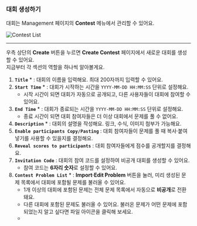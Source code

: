 ### 대회 생성하기 ###

대회는 Management 페이지의 **Contest** 메뉴에서 관리할 수 있어요. 

![Contest List](https://github.com/user-attachments/assets/02f3fff2-e969-4d42-91ab-92675343457f)

---

우측 상단의 **Create** 버튼을 누르면 **Create Contest** 페이지에서 새로운 대회를 생성할 수 있어요.   
지금부터 각 섹션의 역할을 하나씩 알아볼게요.   

1. **`Title`** * : 대회의 이름을 입력해요. 최대 200자까지 입력할 수 있어요.
2. **`Start Time`** * : 대회가 시작하는 시간을 `YYYY-MM-DD HH:MM:SS` 단위로 설정해요.
   - 시작 시간이 되면 대회가 자동으로 공개되고, 다른 사용자들이 대회에 참여할 수 있어요.
4. **`End Time`** * : 대회가 종료되는 시간을 `YYYY-MM-DD HH:MM:SS` 단위로 설정해요.
   - 종료 시간이 되면 대회 참여자들은 더 이상 대회에서 문제를 풀 수 없어요.
6. **`Description`** * : 대회의 설명을 작성해요. 링크, 수식, 이미지 첨부가 가능해요.
7. **`Enable participants Copy/Pasting`** : 대회 참여자들이 문제를 풀 때 복사·붙여넣기를 사용할 수 있을지를 결정해요.
8. **`Reveal scores to participants`** : 대회 참여자들에게 점수를 공개할지를 결정해요.
9. **`Invitation Code`** : 대회의 참여 코드를 설정하여 비공개 대회를 생성할 수 있어요.
    - 참여 코드는 **6자리 숫자**로 설정할 수 있어요.
10. **`Contest Problem List`** * : **Import·Edit Problem** 버튼을 눌러, 미리 생성된 문제 목록에서 대회에 포함될 문제를 불러올 수 있어요.
    - 1개 이상의 대회에 포함된 문제는 전체 문제 목록에서 자동으로 **비공개**로 전환돼요.
    - 다른 대회에 포함된 문제도 불러올 수 있어요. 불러온 문제가 어떤 문제에 포함되었는지 알고 싶다면 파일 아이콘을 클릭해 보세요.
    - 
